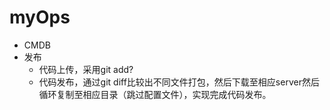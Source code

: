 # myOps
- CMDB
- 发布
  - 代码上传，采用git add?
  - 代码发布，通过git diff比较出不同文件打包，然后下载至相应server然后循环复制至相应目录（跳过配置文件），实现完成代码发布。
